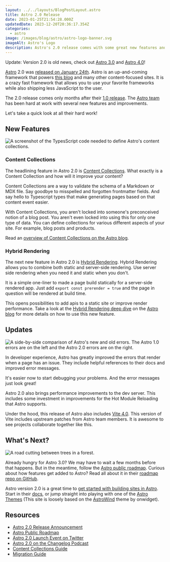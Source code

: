 ```yaml
---
layout: ../../layouts/BlogPostLayout.astro
title: Astro 2.0 Release
date: 2023-01-25T21:54:28.000Z
updatedDate: 2023-12-20T20:36:17.354Z
categories:
  - astro
image: /images/blog/astro/astro-logo-banner.svg
imageAlt: Astro's Logo
description: Astro's 2.0 release comes with some great new features and improvements.
---
```


Update: Version 2.0 is old news, check out [Astro 3.0](../astro-3-0-release/) and [Astro 4.0](../astro-4-0-release/)!

[Astro](../astro/) 2.0 was [released on January 24th](https://astro.build/blog/astro-2/). Astro is an
up-and-coming framework that powers [this blog](/blog/built-with-astro/) and many
other content-focused sites. It is a crazy fast framework that allows you to use
your favorite frameworks while also shipping less JavaScript to the user.

The 2.0 release comes only months after their [1.0 release](/blog/astro-1-0-release/).
The [Astro team](https://astro.build/) has been hard at work with several new features
and improvements.

Let's take a quick look at all their hard work!

## New Features

<img src="/images/blog/astro/astro-2-0-content-collections.png" alt="A screenshot of the TypesScript code needed to define Astro's content collections." />

### Content Collections

The headlining feature in Astro 2.0 is [Content Collections](https://docs.astro.build/en/guides/content-collections/).
What exactly is a Content Collection and how will it improve your content?

Content Collections are a way to validate the schema of a Markdown or MDX file.
Say goodbye to misspelled and forgotten frontmatter fields. And say hello to
Typescript types that make generating pages based on that content event easier.

With Content Collections, you aren't locked into someone's preconceived notion
of a blog post. You aren't even locked into using this for only one type of data.
You can define collections for various different aspects of your site. For example,
blog posts and products.

Read an [overview of Content Collections on the Astro blog](https://astro.build/blog/introducing-content-collections/).

### Hybrid Rendering

The next new feature in Astro 2.0 is [Hybrid Rendering](https://astro.build/blog/astro-2/#hybrid-rendering-static-meets-dynamic).
Hybrid Rendering allows you to combine both static and server-side rendering.
Use server side rendering when you need it and static when you don't.

It is a simple one-liner to made a page build statically for a server-side rendered app.
Just add `export const prerender = true` and the page in question will be rendered
at build time.

This opens possibilities to add apis to a static site or improve render performance.
Take a look at the [Hybrid Rendering deep dive](https://astro.build/blog/hybrid-rendering/)
on the [Astro blog](https://astro.build/blog/) for more details on how to use this new feature.

## Updates

<img src="/images/blog/astro/astro-2-0-error-comparison.png" alt="A side-by-side comparison of Astro's new and old errors. The Astro 1.0 errors are on the left and the Astro 2.0 errors are on the right." />

In developer experience, Astro has greatly improved the errors that render when
a page has an issue. They include helpful references to their docs and improved
error messages.

It's easier now to start debugging your problems. And the error messages just look great!

Astro 2.0 also brings performance improvements to the dev server. This includes
some investment in improvements for the Hot Module Reloading that Astro supports.

Under the hood, this release of Astro also includes [Vite 4.0](https://vitejs.dev/).
This version of Vite includes upstream patches from Astro team members. It is awesome
to see projects collaborate together like this.

## What's Next?

<img src="/images/blog/generic/roadmap.png" alt="A road cutting between trees in a forest.">

Already hungry for Astro 3.0? We may have to wait a few months before that happens.
But in the meantime, follow the [Astro public roadmap](https://github.com/orgs/withastro/projects/11/views/1). Curious about how features get added to Astro? Read all about it in their
[roadmap repo on GitHub](https://github.com/withastro/roadmap).

Astro version 2.0 is a great time to [get started with building sites in Astro](https://docs.astro.build/en/getting-started/). Start in their [docs](https://docs.astro.build/en/install/auto/),
or jump straight into playing with one of the [Astro Themes](https://astro.build/themes/)
(This site is loosely based on the [AstroWind](https://astro.build/themes/details/astrowind/)
theme by onwidget).

## Resources

- [Astro 2.0 Release Announcement](https://astro.build/blog/astro-2/)
- [Astro Public Roadmap](https://github.com/orgs/withastro/projects/11/views/1)
- [Astro 2.0 Launch Event on Twitter](https://twitter.com/astrodotbuild/status/1617975871872323584)
- [Astro 2.0 on the Changelog Podcast](https://changelog.com/jsparty/260)
- [Content Collections Guide](https://docs.astro.build/en/guides/content-collections/)
- [Migration Guide](https://docs.astro.build/en/guides/upgrade-to/v2/)
